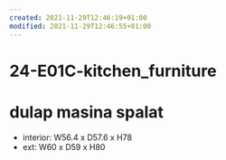 ```yaml
---
created: 2021-11-29T12:46:19+01:00
modified: 2021-11-29T12:46:55+01:00
---
```


# 24-E01C-kitchen_furniture

# dulap masina spalat
- interior: W56.4 x D57.6 x H78
- ext: W60 x D59 x H80
